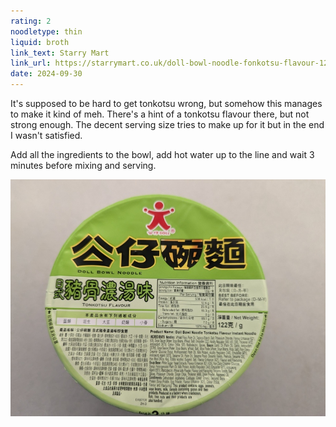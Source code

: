```yaml
---
rating: 2
noodletype: thin
liquid: broth
link_text: Starry Mart
link_url: https://starrymart.co.uk/doll-bowl-noodle-fonkotsu-flavour-122g.html
date: 2024-09-30
---
```


It's supposed to be hard to get tonkotsu wrong, but somehow this manages to make it kind of meh. There's a hint of a tonkotsu flavour there, but not strong enough. The decent serving size tries to make up for it but in the end I wasn't satisfied. 

Add all the ingredients to the bowl, add hot water up to the line and wait 3 minutes before mixing and serving. 


![](images/066.jpg)